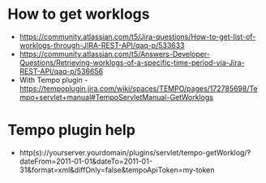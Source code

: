 # How to get worklogs

* https://community.atlassian.com/t5/Jira-questions/How-to-get-list-of-worklogs-through-JIRA-REST-API/qaq-p/533633
* https://community.atlassian.com/t5/Answers-Developer-Questions/Retrieving-worklogs-of-a-specific-time-period-via-Jira-REST-API/qaq-p/536656
* With Tempo plugin - https://tempoplugin.jira.com/wiki/spaces/TEMPO/pages/172785698/Tempo+servlet+manual#TempoServletManual-GetWorklogs

# Tempo plugin help

* http(s)://yourserver.yourdomain/plugins/servlet/tempo-getWorklog/?dateFrom=2011-01-01&dateTo=2011-01-31&format=xml&diffOnly=false&tempoApiToken=my-token

